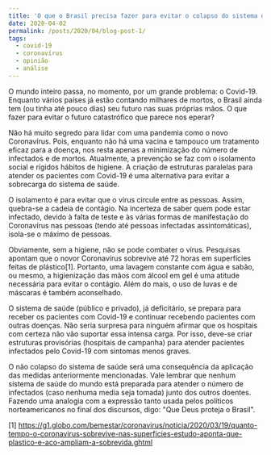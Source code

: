 ```yaml
---
title: 'O que o Brasil precisa fazer para evitar o colapso do sistema de saúde? '
date: 2020-04-02
permalink: /posts/2020/04/blog-post-1/
tags:
  - covid-19
  - coronavírus
  - opinião
  - análise
---
```


O mundo inteiro passa, no momento, por um grande problema: o Covid-19. Enquanto vários países já estão contando milhares de mortos, o Brasil ainda tem (ou tinha até pouco dias) seu futuro nas suas próprias mãos. O que fazer para evitar o futuro catastrófico que parece nos eperar?

Não há muito segredo para lidar com uma pandemia como o novo Coronavírus. Pois, enquanto não há uma vacina e tampouco um tratamento eficaz para a doença, nos resta apenas a minimização do número de infectados e de mortos. Atualmente, a prevenção se faz com o isolamento social e rígidos hábitos de higiene. A criação de estruturas paralelas para atender os pacientes com Covid-19 é uma alternativa para evitar a sobrecarga do sistema de saúde.

O isolamento é para evitar que o vírus circule entre as pessoas. Assim, quebra-se a cadeia de contágio. Na incerteza de saber quem pode estar infectado, devido à falta de teste e às várias formas de manifestação do Coronavírus nas pessoas (tendo até pessoas infectadas assintomáticas), isola-se o máximo de pessoas.

Obviamente, sem a higiene, não se pode combater o vírus. Pesquisas apontam que o novor Coronavírus sobrevive até 72 horas em superfícies feitas de plástico[1]. Portanto, uma lavagem constante com água e sabão, ou mesmo, a higienização das mãos com álcool em gel é uma atitude necessária para evitar o contágio. Além do mais, o uso de luvas e de máscaras é também aconselhado.

O sistema de saúde (público e privado), já deficitário, se prepara para receber os pacientes com Covid-19 e continuar recebendo pacientes com outras doenças. Não seria surpresa para ninguém afirmar que os hospitais com certeza não vão suportar essa intensa carga. Por isso, deve-se criar estruturas provisórias (hospitais de campanha) para atender pacientes infectados pelo Covid-19 com sintomas menos graves.

O não colapso do sistema de saúde será uma consequência da aplicação das medidas anteriormente mencionadas. Vale lembrar que nenhum sistema de saúde do mundo está preparada para atender o número de infectados (caso nenhuma media seja tomada) junto dos outros doentes. Fazendo uma analogia com a expressão tanto usada pelos políticos norteamericanos no final dos discursos, digo: "Que Deus proteja o Brasil".

[1] https://g1.globo.com/bemestar/coronavirus/noticia/2020/03/19/quanto-tempo-o-coronavirus-sobrevive-nas-superficies-estudo-aponta-que-plastico-e-aco-ampliam-a-sobrevida.ghtml
